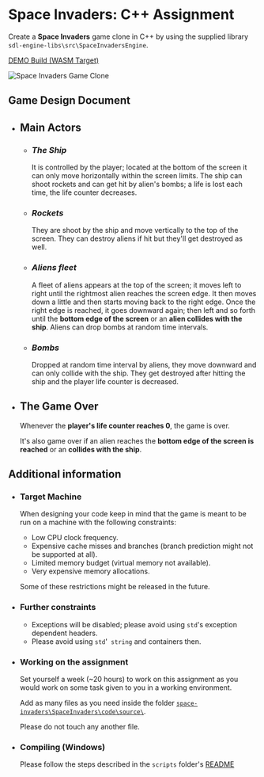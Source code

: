 # Space Invaders: C++ Assignment
Create a **Space Invaders** game clone in C++ by using the supplied library `sdl-engine-libs\src\SpaceInvadersEngine`.

[DEMO Build (WASM Target)](https://talex-tnt.github.io/space-invaders/)

![Space Invaders Game Clone](https://github.com/talex-tnt/space-invaders-game-assignment/blob/master/space-invaders.gif)




## **Game Design Document**



- ## Main Actors

  * ### *The Ship*
    It is controlled by the player; located at the bottom of the screen it can only move horizontally within the screen limits. 
    The ship can shoot rockets and can get hit by alien's bombs;
    a life is lost each time, the life counter decreases.

  * ### *Rockets*
    They are shoot by the ship and move vertically to the top of the screen.
    They can destroy aliens if hit but they'll get destroyed as well.

  * ### *Aliens fleet*
    A fleet of aliens appears at the top of the screen; it moves left to right until the rightmost alien reaches the screen edge. It then moves down a little and then starts moving back to the right edge. Once the right edge is reached, it goes downward again; then left and so forth until the **bottom edge of the screen** or an **alien collides with the ship**.
    Aliens can drop bombs at random time intervals.

  * ### *Bombs*
    Dropped at random time interval by aliens, they move downward and can only collide with the ship. They get destroyed after hitting the ship and the player life counter is decreased.
    
    

- ## The Game Over
    Whenever the **player's life counter reaches 0**, the game is over.

    It's also game over if an alien reaches the **bottom edge of the screen is reached** or an **collides with the ship**.
    
    


## Additional information

- ### **Target Machine** 
  When designing your code keep in mind that the game is meant to be run on a machine with the following constraints: 

  - Low CPU clock frequency. 
  - Expensive cache misses and branches (branch prediction might not be supported at all).
  - Limited memory budget (virtual memory not available). 
  - Very expensive memory allocations.
  
  Some of these restrictions might be released in the future.

- ### **Further constraints**
  - Exceptions will be disabled; please avoid using `std`'s exception dependent headers.
  - Please avoid using `std`'` string` and containers then.

- ### **Working on the assignment** 
  Set yourself a week (~20 hours) to work on this assignment as you would work on some task given to you in a working environment.
  
  
  Add as many files as you need inside the folder [`space-invaders\SpaceInvaders\code\source\`](https://github.com/talex-tnt/space-invaders-game-assignment/tree/master/SpaceInvaders/code/source). 
  
  Please do not touch any another file.

- ### **Compiling** (Windows)
  Please follow the steps described in the `scripts` folder's [README](https://github.com/talex-tnt/space-invaders-game-assignment/blob/master/scripts/README.md)


